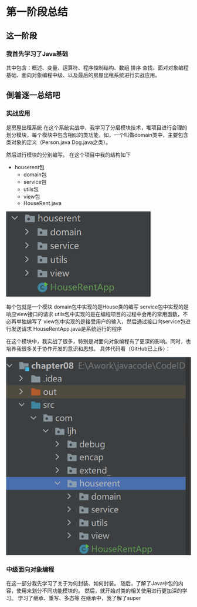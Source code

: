 # 第一阶段总结
## 这一阶段
### 我首先学习了Java基础

其中包含：概述、变量、运算符、程序控制结构、数组 排序 查找、面对对象编程基础、面向对象编程中级、以及最后的房屋出租系统进行实战应用。

## 倒着逐一总结吧
### 实战应用
是房屋出租系统
在这个系统实战中，我学习了分层模块技术，堆项目进行合理的划分模块，每个模块中包含相似的类功能，如，一个叫做domain类中，主要包含类对象的定义（Person.java Dog.java之类）。

然后进行模块的分别编写。
在这个项目中我的结构如下
- houserent包
	- domain包
	- service包
	- utils包
	- view包
	- HouseRent.java

![输入图片说明](/imgs/2024-07-14/16GGNWhhRzbjfJW1.png)

每个包就是一个模块
domain包中实现的是House类的编写
service包中实现的是响应view接口的请求
utils包中实现的是在编程项目的过程中会用的常用函数，不必再单独编写了
view包中实现的是接受用户的输入，然后通过接口向service包进行发送请求
HouseRentApp.java是系统运行的程序

在这个模块中，我实战了很多，特别是对面向对象编程有了更深的影响。同时，也培养我很多关于协作开发的意识和思想。
具体代码看（GitHub已上传）：

![输入图片说明](/imgs/2024-07-14/F1TXcypm5NbjuVo6.png)

### 中级面向对象编程
在这一部分我先学习了关于为何封装、如何封装。
随后，了解了Java中包的内容，使用来划分不同功能模块的。
然后，就开始对类的相关使用进行更加深的学习。
学习了继承、重写、多态等
在继承中，我了解了super
<!--stackedit_data:
eyJoaXN0b3J5IjpbMTA4OTUxMjc3NCwyODMxMDU3OTddfQ==
-->